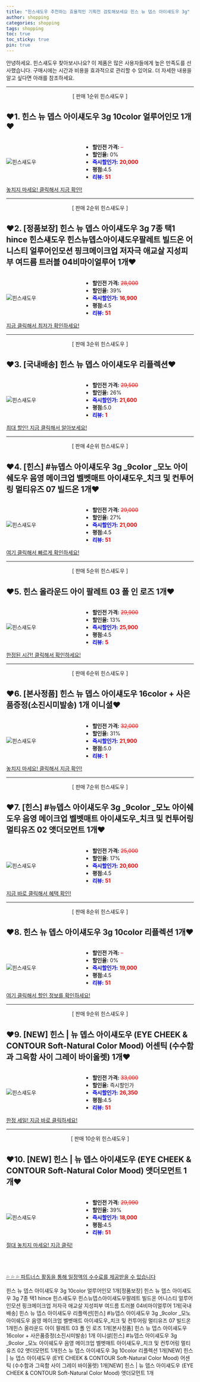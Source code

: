 ```yaml
---
title: "힌스섀도우 추천하는 효율적인 기획전 검토해보세요 힌스 뉴 뎁스 아이섀도우 3g"
author: shopping
categories: shopping
tags: shopping
toc: true
toc_sticky: true
pin: true
---
```

안녕하세요. 힌스섀도우 찾아보시나요? 이 제품은 많은 사용자들에게 높은 만족도를 선사했습니다. 구매시에는 시간과 비용을 효과적으로 관리할 수 있어요. 더 자세한 내용을 알고 싶다면 아래를 참조하세요.

---
<p class="toplist" style="margin: 0 auto; display: block; width: fit-content;">[ 판매 1순위 힌스섀도우 ]</p>

<h2><strong>❤️1. 힌스 뉴 뎁스 아이섀도우 3g 10color 얼루어인모 1개❤️</strong></h2>

<div style="display: flex; align-items: center;">
    <div style="flex: 0.4;">
        <img src="https://thumbnail8.coupangcdn.com/thumbnails/remote/230x230ex/image/vendor_inventory/3742/c6d91920bf1984fe957611ab2abc63c8dcee27507f8e20748ede30e44d98.png" alt="힌스섀도우" style="max-width: 100%;">
    </div>
    <div style="flex: 0.6; margin-left: 10px;">
        <ul>
            <li><strong>할인전 가격:</strong> <del style="color: red;">-</del></li>
            <li><strong>할인율:</strong> 0%</li>
            <li><span style='color:blue'><strong>즉시할인가:</strong></span> <span style='color:red'><strong>20,000</strong></span></li>
            <li><strong>평점:</strong>4.5</li>
            <li><span style='color:blue'><strong>리뷰:</strong></span> <span style='color:red'><strong>51</strong></span></li>
        </ul>
    </div>
</div>
<div class="center">
    <a href="https://selin100587001.github.io?lptag=AF9450613&subid=githubio&pageKey=6876817524&traceid=V0-153&itemId=23465850323&vendorItemId=90492442447" class="myButton">
        놓치지 마세요! 클릭해서 지금 확인!
    </a>
</div>


---
<p class="toplist" style="margin: 0 auto; display: block; width: fit-content;">[ 판매 2순위 힌스섀도우 ]</p>

<h2><strong>❤️2. [정품보장] 힌스 뉴 뎁스 아이섀도우 3g 7종 택1 hince 힌스섀도우 힌스뉴뎁스아이섀도우팔레트 빌드온 어니스티 얼루어인모션 핑크메이크업 저자극 애교살 지성피부 여드름 트러블 04비마이얼루어 1개❤️</strong></h2>

<div style="display: flex; align-items: center;">
    <div style="flex: 0.4;">
        <img src="https://thumbnail6.coupangcdn.com/thumbnails/remote/230x230ex/image/vendor_inventory/90e6/4547e7d37adff7765638d9c77d589c9b49df95ace2875a1ef7b9e6dea52d.jpg" alt="힌스섀도우" style="max-width: 100%;">
    </div>
    <div style="flex: 0.6; margin-left: 10px;">
        <ul>
            <li><strong>할인전 가격:</strong> <del style="color: red;">28,000</del></li>
            <li><strong>할인율:</strong> 39%</li>
            <li><span style='color:blue'><strong>즉시할인가:</strong></span> <span style='color:red'><strong>16,900</strong></span></li>
            <li><strong>평점:</strong>4.5</li>
            <li><span style='color:blue'><strong>리뷰:</strong></span> <span style='color:red'><strong>51</strong></span></li>
        </ul>
    </div>
</div>
<div class="center">
    <a href="https://selin100587001.github.io?lptag=AF9450613&subid=githubio&pageKey=6876817524&traceid=V0-153&itemId=23584799212&vendorItemId=90610685364" class="myButton">
        지금 클릭해서 최저가 확인하세요!
    </a>
</div>


---
<p class="toplist" style="margin: 0 auto; display: block; width: fit-content;">[ 판매 3순위 힌스섀도우 ]</p>

<h2><strong>❤️3. [국내배송] 힌스 뉴 뎁스 아이섀도우 리플렉션❤️</strong></h2>

<div style="display: flex; align-items: center;">
    <div style="flex: 0.4;">
        <img src="https://thumbnail7.coupangcdn.com/thumbnails/remote/230x230ex/image/vendor_inventory/4748/539af60894db64886ce086cf5f65fa1236e31c9d4dc981a2942ca27ffb11.jpg" alt="힌스섀도우" style="max-width: 100%;">
    </div>
    <div style="flex: 0.6; margin-left: 10px;">
        <ul>
            <li><strong>할인전 가격:</strong> <del style="color: red;">29,500</del></li>
            <li><strong>할인율:</strong> 26%</li>
            <li><span style='color:blue'><strong>즉시할인가:</strong></span> <span style='color:red'><strong>21,600</strong></span></li>
            <li><strong>평점:</strong>5.0</li>
            <li><span style='color:blue'><strong>리뷰:</strong></span> <span style='color:red'><strong>1</strong></span></li>
        </ul>
    </div>
</div>
<div class="center">
    <a href="https://selin100587001.github.io?lptag=AF9450613&subid=githubio&pageKey=8025409799&traceid=V0-153&itemId=17073318926&vendorItemId=90602399965" class="myButton">
        최대 할인! 지금 클릭해서 알아보세요!
    </a>
</div>


---
<p class="toplist" style="margin: 0 auto; display: block; width: fit-content;">[ 판매 4순위 힌스섀도우 ]</p>

<h2><strong>❤️4. [힌스] #뉴뎁스 아이섀도우 3g _9color _모노 아이쉐도우 음영 메이크업 벨벳매트 아이섀도우_치크 및 컨투어링 멀티유즈 07 빌드온 1개❤️</strong></h2>

<div style="display: flex; align-items: center;">
    <div style="flex: 0.4;">
        <img src="https://thumbnail8.coupangcdn.com/thumbnails/remote/230x230ex/image/vendor_inventory/c677/cd029b826db400205a2351bd8d4406ce2b91f5520abff9f8547cb55f07a2.png" alt="힌스섀도우" style="max-width: 100%;">
    </div>
    <div style="flex: 0.6; margin-left: 10px;">
        <ul>
            <li><strong>할인전 가격:</strong> <del style="color: red;">29,000</del></li>
            <li><strong>할인율:</strong> 27%</li>
            <li><span style='color:blue'><strong>즉시할인가:</strong></span> <span style='color:red'><strong>21,000</strong></span></li>
            <li><strong>평점:</strong>4.5</li>
            <li><span style='color:blue'><strong>리뷰:</strong></span> <span style='color:red'><strong>51</strong></span></li>
        </ul>
    </div>
</div>
<div class="center">
    <a href="https://selin100587001.github.io?lptag=AF9450613&subid=githubio&pageKey=6876817524&traceid=V0-153&itemId=19936130507&vendorItemId=85394721781" class="myButton">
        여기 클릭해서 빠르게 확인하세요!
    </a>
</div>


---
<p class="toplist" style="margin: 0 auto; display: block; width: fit-content;">[ 판매 5순위 힌스섀도우 ]</p>

<h2><strong>❤️5. 힌스 올라운드 아이 팔레트 03 폴 인 로즈 1개❤️</strong></h2>

<div style="display: flex; align-items: center;">
    <div style="flex: 0.4;">
        <img src="https://thumbnail7.coupangcdn.com/thumbnails/remote/230x230ex/image/vendor_inventory/6b9d/7066ec4373d9fb7b74a570b90b34f2cd1e324be4105e0b2f1a708ea3255d.jpg" alt="힌스섀도우" style="max-width: 100%;">
    </div>
    <div style="flex: 0.6; margin-left: 10px;">
        <ul>
            <li><strong>할인전 가격:</strong> <del style="color: red;">29,900</del></li>
            <li><strong>할인율:</strong> 13%</li>
            <li><span style='color:blue'><strong>즉시할인가:</strong></span> <span style='color:red'><strong>25,900</strong></span></li>
            <li><strong>평점:</strong>4.5</li>
            <li><span style='color:blue'><strong>리뷰:</strong></span> <span style='color:red'><strong>5</strong></span></li>
        </ul>
    </div>
</div>
<div class="center">
    <a href="https://selin100587001.github.io?lptag=AF9450613&subid=githubio&pageKey=7596186703&traceid=V0-153&itemId=20626290240&vendorItemId=89882974625" class="myButton">
        한정된 시간! 클릭해서 확인하세요!
    </a>
</div>


---
<p class="toplist" style="margin: 0 auto; display: block; width: fit-content;">[ 판매 6순위 힌스섀도우 ]</p>

<h2><strong>❤️6. [본사정품] 힌스 뉴 뎁스 아이섀도우 16color + 사은품증정(소진시미발송) 1개 이니셜❤️</strong></h2>

<div style="display: flex; align-items: center;">
    <div style="flex: 0.4;">
        <img src="https://thumbnail8.coupangcdn.com/thumbnails/remote/230x230ex/image/vendor_inventory/7d12/073e33c2899fe98d051e1b514c26674fcca44ed680c1a9ef5afc6ef84b72.png" alt="힌스섀도우" style="max-width: 100%;">
    </div>
    <div style="flex: 0.6; margin-left: 10px;">
        <ul>
            <li><strong>할인전 가격:</strong> <del style="color: red;">32,000</del></li>
            <li><strong>할인율:</strong> 31%</li>
            <li><span style='color:blue'><strong>즉시할인가:</strong></span> <span style='color:red'><strong>21,900</strong></span></li>
            <li><strong>평점:</strong>5.0</li>
            <li><span style='color:blue'><strong>리뷰:</strong></span> <span style='color:red'><strong>1</strong></span></li>
        </ul>
    </div>
</div>
<div class="center">
    <a href="https://selin100587001.github.io?lptag=AF9450613&subid=githubio&pageKey=8114227494&traceid=V0-153&itemId=20981769768&vendorItemId=86645116702" class="myButton">
        놓치지 마세요! 클릭해서 지금 확인!
    </a>
</div>


---
<p class="toplist" style="margin: 0 auto; display: block; width: fit-content;">[ 판매 7순위 힌스섀도우 ]</p>

<h2><strong>❤️7. [힌스] #뉴뎁스 아이섀도우 3g _9color _모노 아이쉐도우 음영 메이크업 벨벳매트 아이섀도우_치크 및 컨투어링 멀티유즈 02 앳더모먼트 1개❤️</strong></h2>

<div style="display: flex; align-items: center;">
    <div style="flex: 0.4;">
        <img src="https://thumbnail8.coupangcdn.com/thumbnails/remote/230x230ex/image/vendor_inventory/c677/cd029b826db400205a2351bd8d4406ce2b91f5520abff9f8547cb55f07a2.png" alt="힌스섀도우" style="max-width: 100%;">
    </div>
    <div style="flex: 0.6; margin-left: 10px;">
        <ul>
            <li><strong>할인전 가격:</strong> <del style="color: red;">25,000</del></li>
            <li><strong>할인율:</strong> 17%</li>
            <li><span style='color:blue'><strong>즉시할인가:</strong></span> <span style='color:red'><strong>20,600</strong></span></li>
            <li><strong>평점:</strong>4.5</li>
            <li><span style='color:blue'><strong>리뷰:</strong></span> <span style='color:red'><strong>51</strong></span></li>
        </ul>
    </div>
</div>
<div class="center">
    <a href="https://selin100587001.github.io?lptag=AF9450613&subid=githubio&pageKey=6876817524&traceid=V0-153&itemId=19936130503&vendorItemId=85394721846" class="myButton">
        지금 바로 클릭해서 혜택 확인!
    </a>
</div>


---
<p class="toplist" style="margin: 0 auto; display: block; width: fit-content;">[ 판매 8순위 힌스섀도우 ]</p>

<h2><strong>❤️8. 힌스 뉴 뎁스 아이섀도우 3g 10color 리플렉션 1개❤️</strong></h2>

<div style="display: flex; align-items: center;">
    <div style="flex: 0.4;">
        <img src="https://thumbnail8.coupangcdn.com/thumbnails/remote/230x230ex/image/vendor_inventory/3742/c6d91920bf1984fe957611ab2abc63c8dcee27507f8e20748ede30e44d98.png" alt="힌스섀도우" style="max-width: 100%;">
    </div>
    <div style="flex: 0.6; margin-left: 10px;">
        <ul>
            <li><strong>할인전 가격:</strong> <del style="color: red;">-</del></li>
            <li><strong>할인율:</strong> 0%</li>
            <li><span style='color:blue'><strong>즉시할인가:</strong></span> <span style='color:red'><strong>19,000</strong></span></li>
            <li><strong>평점:</strong>4.5</li>
            <li><span style='color:blue'><strong>리뷰:</strong></span> <span style='color:red'><strong>51</strong></span></li>
        </ul>
    </div>
</div>
<div class="center">
    <a href="https://selin100587001.github.io?lptag=AF9450613&subid=githubio&pageKey=6876817524&traceid=V0-153&itemId=20363280409&vendorItemId=90492442452" class="myButton">
        여기 클릭해서 할인 정보를 확인하세요!
    </a>
</div>


---
<p class="toplist" style="margin: 0 auto; display: block; width: fit-content;">[ 판매 9순위 힌스섀도우 ]</p>

<h2><strong>❤️9. [NEW] 힌스 | 뉴 뎁스 아이섀도우 (EYE CHEEK & CONTOUR Soft-Natural Color Mood) 어센틱 (수수함과 그윽함 사이 그레이 바이올렛) 1개❤️</strong></h2>

<div style="display: flex; align-items: center;">
    <div style="flex: 0.4;">
        <img src="https://thumbnail8.coupangcdn.com/thumbnails/remote/230x230ex/image/vendor_inventory/cda9/447e1f24665d6fdbd9a7a2f3c8af4883050c42ad88a913c83997c7ba2e7f.jpg" alt="힌스섀도우" style="max-width: 100%;">
    </div>
    <div style="flex: 0.6; margin-left: 10px;">
        <ul>
            <li><strong>할인전 가격:</strong> <del style="color: red;">33,000</del></li>
            <li><strong>할인율:</strong> 즉시할인가</li>
            <li><span style='color:blue'><strong>즉시할인가:</strong></span> <span style='color:red'><strong>26,350</strong></span></li>
            <li><strong>평점:</strong>4.5</li>
            <li><span style='color:blue'><strong>리뷰:</strong></span> <span style='color:red'><strong>51</strong></span></li>
        </ul>
    </div>
</div>
<div class="center">
    <a href="https://selin100587001.github.io?lptag=AF9450613&subid=githubio&pageKey=6876817524&traceid=V0-153&itemId=13151239051&vendorItemId=80409997826" class="myButton">
        한정 세일! 지금 바로 클릭하세요!
    </a>
</div>


---
<p class="toplist" style="margin: 0 auto; display: block; width: fit-content;">[ 판매 10순위 힌스섀도우 ]</p>

<h2><strong>❤️10. [NEW] 힌스 | 뉴 뎁스 아이섀도우 (EYE CHEEK & CONTOUR Soft-Natural Color Mood) 앳더모먼트 1개❤️</strong></h2>

<div style="display: flex; align-items: center;">
    <div style="flex: 0.4;">
        <img src="https://thumbnail9.coupangcdn.com/thumbnails/remote/230x230ex/image/vendor_inventory/7731/db9661070133882e946f83d73a14e4d9d02916cfd5c02e672fced9cb351e.jpg" alt="힌스섀도우" style="max-width: 100%;">
    </div>
    <div style="flex: 0.6; margin-left: 10px;">
        <ul>
            <li><strong>할인전 가격:</strong> <del style="color: red;">29,990</del></li>
            <li><strong>할인율:</strong> 39%</li>
            <li><span style='color:blue'><strong>즉시할인가:</strong></span> <span style='color:red'><strong>18,000</strong></span></li>
            <li><strong>평점:</strong>4.5</li>
            <li><span style='color:blue'><strong>리뷰:</strong></span> <span style='color:red'><strong>51</strong></span></li>
        </ul>
    </div>
</div>
<div class="center">
    <a href="https://selin100587001.github.io?lptag=AF9450613&subid=githubio&pageKey=6876817524&traceid=V0-153&itemId=16467973874&vendorItemId=86820611854" class="myButton">
        절대 놓치지 마세요! 지금 클릭!
    </a>
</div>

<br><br><br>[💦 💦 💦 파트너스 활동을 통해 일정액의 수수료를 제공받을 수 있습니다](https://link.coupang.com/a/bcpT2c)<br><br>힌스 뉴 뎁스 아이섀도우 3g 10color 얼루어인모 1개[정품보장] 힌스 뉴 뎁스 아이섀도우 3g 7종 택1 hince 힌스섀도우 힌스뉴뎁스아이섀도우팔레트 빌드온 어니스티 얼루어인모션 핑크메이크업 저자극 애교살 지성피부 여드름 트러블 04비마이얼루어 1개[국내배송] 힌스 뉴 뎁스 아이섀도우 리플렉션[힌스] #뉴뎁스 아이섀도우 3g _9color _모노 아이쉐도우 음영 메이크업 벨벳매트 아이섀도우_치크 및 컨투어링 멀티유즈 07 빌드온 1개힌스 올라운드 아이 팔레트 03 폴 인 로즈 1개[본사정품] 힌스 뉴 뎁스 아이섀도우 16color + 사은품증정(소진시미발송) 1개 이니셜[힌스] #뉴뎁스 아이섀도우 3g _9color _모노 아이쉐도우 음영 메이크업 벨벳매트 아이섀도우_치크 및 컨투어링 멀티유즈 02 앳더모먼트 1개힌스 뉴 뎁스 아이섀도우 3g 10color 리플렉션 1개[NEW] 힌스 | 뉴 뎁스 아이섀도우 (EYE CHEEK & CONTOUR Soft-Natural Color Mood) 어센틱 (수수함과 그윽함 사이 그레이 바이올렛) 1개[NEW] 힌스 | 뉴 뎁스 아이섀도우 (EYE CHEEK & CONTOUR Soft-Natural Color Mood) 앳더모먼트 1개